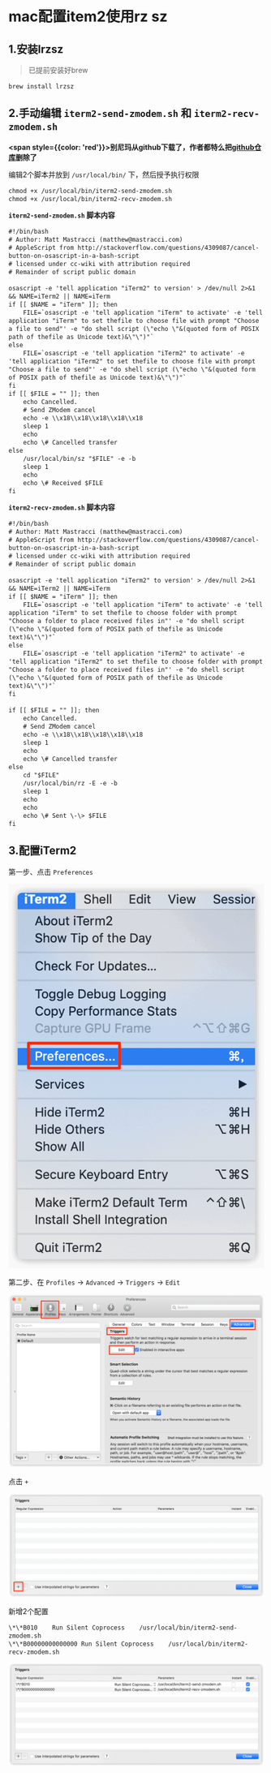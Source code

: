 # mac配置item2使用rz sz

## 1.安装lrzsz

> 已提前安装好brew

```shell
brew install lrzsz
```



## 2.手动编辑 `iterm2-send-zmodem.sh` 和 `iterm2-recv-zmodem.sh`

**<span style={{color: 'red'}}>别尼玛从github下载了，作者都特么把[github仓库](https://github.com/aikuyun/iterm2-zmodem)删除了</span>**

编辑2个脚本并放到 `/usr/local/bin/` 下，然后授予执行权限

```shell
chmod +x /usr/local/bin/iterm2-send-zmodem.sh
chmod +x /usr/local/bin/iterm2-recv-zmodem.sh
```



**`iterm2-send-zmodem.sh` 脚本内容**

```shell
#!/bin/bash
# Author: Matt Mastracci (matthew@mastracci.com)
# AppleScript from http://stackoverflow.com/questions/4309087/cancel-button-on-osascript-in-a-bash-script
# licensed under cc-wiki with attribution required 
# Remainder of script public domain

osascript -e 'tell application "iTerm2" to version' > /dev/null 2>&1 && NAME=iTerm2 || NAME=iTerm
if [[ $NAME = "iTerm" ]]; then
	FILE=`osascript -e 'tell application "iTerm" to activate' -e 'tell application "iTerm" to set thefile to choose file with prompt "Choose a file to send"' -e "do shell script (\"echo \"&(quoted form of POSIX path of thefile as Unicode text)&\"\")"`
else
	FILE=`osascript -e 'tell application "iTerm2" to activate' -e 'tell application "iTerm2" to set thefile to choose file with prompt "Choose a file to send"' -e "do shell script (\"echo \"&(quoted form of POSIX path of thefile as Unicode text)&\"\")"`
fi
if [[ $FILE = "" ]]; then
	echo Cancelled.
	# Send ZModem cancel
	echo -e \\x18\\x18\\x18\\x18\\x18
	sleep 1
	echo
	echo \# Cancelled transfer
else
	/usr/local/bin/sz "$FILE" -e -b
	sleep 1
	echo
	echo \# Received $FILE
fi
```



**`iterm2-recv-zmodem.sh` 脚本内容**

```shell
#!/bin/bash
# Author: Matt Mastracci (matthew@mastracci.com)
# AppleScript from http://stackoverflow.com/questions/4309087/cancel-button-on-osascript-in-a-bash-script
# licensed under cc-wiki with attribution required 
# Remainder of script public domain

osascript -e 'tell application "iTerm2" to version' > /dev/null 2>&1 && NAME=iTerm2 || NAME=iTerm
if [[ $NAME = "iTerm" ]]; then
	FILE=`osascript -e 'tell application "iTerm" to activate' -e 'tell application "iTerm" to set thefile to choose folder with prompt "Choose a folder to place received files in"' -e "do shell script (\"echo \"&(quoted form of POSIX path of thefile as Unicode text)&\"\")"`
else
	FILE=`osascript -e 'tell application "iTerm2" to activate' -e 'tell application "iTerm2" to set thefile to choose folder with prompt "Choose a folder to place received files in"' -e "do shell script (\"echo \"&(quoted form of POSIX path of thefile as Unicode text)&\"\")"`
fi

if [[ $FILE = "" ]]; then
	echo Cancelled.
	# Send ZModem cancel
	echo -e \\x18\\x18\\x18\\x18\\x18
	sleep 1
	echo
	echo \# Cancelled transfer
else
	cd "$FILE"
	/usr/local/bin/rz -E -e -b
	sleep 1
	echo
	echo
	echo \# Sent \-\> $FILE
fi
```



## 3.配置iTerm2

第一步、点击 `Preferences`

![iShot2022-01-15_16.50.19](https://github.com/pptfz/picgo-images/blob/master/img/iShot2022-01-15_16.50.19.png)





第二步、在 `Profiles` -> `Advanced` -> `Triggers` -> `Edit`

![iShot2022-01-15_16.57.18](https://github.com/pptfz/picgo-images/blob/master/img/iShot2022-01-15_16.57.18.png)





点击 `+` 

![iShot2022-01-15_16.58.55](https://github.com/pptfz/picgo-images/blob/master/img/iShot2022-01-15_16.58.55.png)





新增2个配置

```shell
\*\*B010	Run Silent Coprocess	/usr/local/bin/iterm2-send-zmodem.sh
\*\*B00000000000000	Run Silent Coprocess	/usr/local/bin/iterm2-recv-zmodem.sh
```



![iShot2022-01-15_17.01.47](https://github.com/pptfz/picgo-images/blob/master/img/iShot2022-01-15_17.01.47.png)

